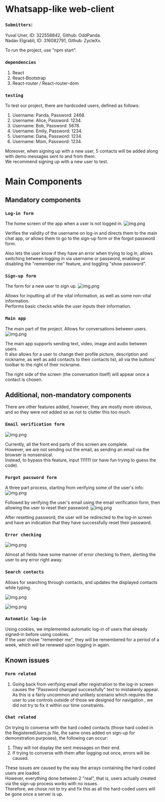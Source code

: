 # Whatsapp-like web-client

### `Submitters`:

Yuval Uner, ID: 322558842, Github: OddPanda.\
Nadav Elgrabli, ID: 316082791, Github: ZycleXx.

To run the project, use "npm start".

### `dependencies`
1. React
2. React-Bootstrap
3. React-router / React-router-dom

### `testing`
To test our project, there are hardcoded users, defined as follows:
1. Username: Panda, Password: 2468.
2. Username: Alice, Password: 1234.
3. Username: Bob, Password: 5678.
4. Username: Emily, Password: 1234.
5. Username: Dana, Password: 1234.
6. Username: Mom, Password: 1234.

Moreover, when signing up with a new user, 5 contacts will be added along with demo messages sent to 
and from them.\
We recommend signing up with a new user to test.

# Main Components

## Mandatory components

### `Log-in form`
The home screen of the app when a user is not logged in.
![img.png](src/Resources/log-in-screen.png)

Verifies the validity of the username on log-in and directs them to the main chat app,
or allows them to go to the sign-up form or the forgot password form.

Also lets the user know if they have an error when trying to log in, allows switching between
logging in via username or password, enabling or disabling 
the "remember me" feature, and toggling "show password".

### `Sign-up form`
The form for a new user to sign up.
![img.png](src/Resources/sign-up-screen.png)

Allows for inputting all of the vital information, as well as some non-vital information.\
Performs basic checks while the user inputs their information.

### `Main app`
The main part of the project. Allows for conversations between users.
![img.png](src/Resources/main-app.png)

The main app supports sending text, video, image and audio between users.\
It also allows for a user to change their profile picture, description and nickname, as well as 
add contacts to their contacts list, all via the buttons' toolbar to the right of their nickname.

The right side of the screen (the conversation itself) will appear once a contact is chosen.

## Additional, non-mandatory components

There are other features added, however, they are mostly more obvious, and so they were not added 
so as not to clutter this too much.

### `Email verification form`
![img.png](src/Resources/email-verification-screen.png)

Currently, all the front end parts of this screen are complete.\
However, we are not sending out the email, as sending an email via the browser
is nonsensical.\
Instead, to bypass this feature, input 111111 (or have fun trying to guess the code).

### `Forgot password form`

A three part process, starting from verifying some of the user's info:
![img.png](src/Resources/intial-forgot-password-form.png)

Followed by verifying the user's email using the email verification form, then allowing the user to reset
their password:
![img.png](src/Resources/reset-password-screen.png)

After resetting password, the user will be redirected to the log-in screen and have an indication
that they have successfully reset their password.

### `Error checking`

![img.png](src/Resources/error-checking.png)

Almost all fields have some manner of error checking to them, alerting 
the user to any error right away.

### `Search contacts`

Allows for searching through contacts, and updates the displayed contacts while typing. 

![img.png](src/Resources/all-contacts.png)

![img.png](src/Resources/filtered-contacts.png)

### `Automatic log-in`

Using cookies, we implemented automatic log-in of users that already signed-in before using cookies.\
If the user chose "remember me", they will be remembered for a period of a week, which will be renewed
upon logging in again.

## Known issues

### `Form related`

1. Going back from verifying email after registration to the log-in screen causes the 
"Password changed successfully" text to mistakenly appear.\
As this is a fairly uncommon and unlikely scenario which requires the user to use controls outside of those we designed for navigation
, we did not try to fix it within our time constraints.

### `Chat related`

On trying to converse with the hard coded contacts (those hard coded in the RegisteredUsers.js file,
the same ones added on sign-up for demonstration purposes), the following can occur:
1. They will not display the sent messages on their end.
2. If trying to converse with them after logging out once, errors will be caused.

These issues are caused by the way the arrays containing the hard coded users are loaded.\
However, everything done between 2 "real", that is, users actually created via the sign-up process
works with no issues.\
Therefore, we chose not to try and fix this as all the hard-coded users will be gone once a server is up.